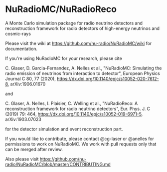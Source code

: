 # NuRadioMC/NuRadioReco
A Monte Carlo simulation package for radio neutrino detectors and reconstruction framework for radio detectors of high-energy neutrinos and cosmic-rays

Please visit the wiki at https://github.com/nu-radio/NuRadioMC/wiki for documentation.

If you're using NuRadioMC for your research, please cite

C. Glaser, D. Garcia-Fernandez, A. Nelles et al., "NuRadioMC: Simulating the radio emission of neutrinos from interaction to detector", European Physics Journal C 80, 77 (2020), https://dx.doi.org/10.1140/epjc/s10052-020-7612-8, arXiv:1906.01670

and

C. Glaser, A. Nelles, I. Plaisier, C. Welling et al., "NuRadioReco: A reconstruction framework for radio neutrino detectors", Eur. Phys. J. C (2019) 79: 464, https://dx.doi.org/10.1140/epjc/s10052-019-6971-5, arXiv:1903.07023

for the detector simulation and event reconstruction part. 

If you would like to contribute, please contact @cg-laser or @anelles for permissions to work on NuRadioMC. We work with pull requests only that can be merged after review.


Also please visit https://github.com/nu-radio/NuRadioMC/blob/master/CONTRIBUTING.md
